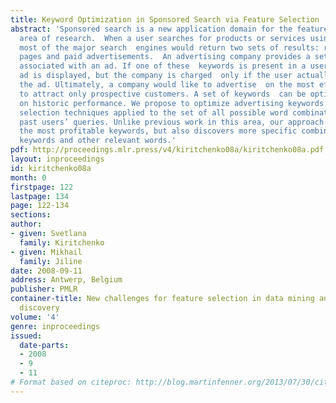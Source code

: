 ```yaml
---
title: Keyword Optimization in Sponsored Search via Feature Selection
abstract: 'Sponsored search is a new application domain for the feature selection
  area of research.  When a user searches for products or services using the Internet,
  most of the major search  engines would return two sets of results: regular web
  pages and paid advertisements.  An advertising company provides a set of keywords
  associated with an ad. If one of these  keywords is present in a user’s query, the
  ad is displayed, but the company is charged  only if the user actually clicks on
  the ad. Ultimately, a company would like to advertise  on the most effective keywords
  to attract only prospective customers. A set of keywords  can be optimized based
  on historic performance. We propose to optimize advertising keywords  with feature
  selection techniques applied to the set of all possible word combinations  comprising
  past users’ queries. Unlike previous work in this area, our approach not only  recognizes
  the most profitable keywords, but also discovers more specific combinations  of
  keywords and other relevant words.'
pdf: http://proceedings.mlr.press/v4/kiritchenko08a/kiritchenko08a.pdf
layout: inproceedings
id: kiritchenko08a
month: 0
firstpage: 122
lastpage: 134
page: 122-134
sections: 
author:
- given: Svetlana
  family: Kiritchenko
- given: Mikhail
  family: Jiline
date: 2008-09-11
address: Antwerp, Belgium
publisher: PMLR
container-title: New challenges for feature selection in data mining and knowledge
  discovery
volume: '4'
genre: inproceedings
issued:
  date-parts:
  - 2008
  - 9
  - 11
# Format based on citeproc: http://blog.martinfenner.org/2013/07/30/citeproc-yaml-for-bibliographies/
---
```

